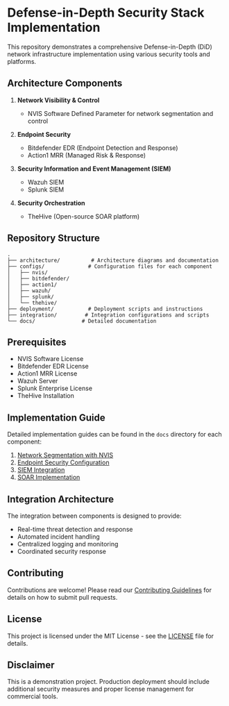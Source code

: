# Defense-in-Depth Security Stack Implementation

This repository demonstrates a comprehensive Defense-in-Depth (DiD) network infrastructure implementation using various security tools and platforms.

## Architecture Components

1. **Network Visibility & Control**
   - NVIS Software Defined Parameter for network segmentation and control

2. **Endpoint Security**
   - Bitdefender EDR (Endpoint Detection and Response)
   - Action1 MRR (Managed Risk & Response)

3. **Security Information and Event Management (SIEM)**
   - Wazuh SIEM
   - Splunk SIEM

4. **Security Orchestration**
   - TheHive (Open-source SOAR platform)

## Repository Structure

```
.
├── architecture/          # Architecture diagrams and documentation
├── configs/              # Configuration files for each component
│   ├── nvis/
│   ├── bitdefender/
│   ├── action1/
│   ├── wazuh/
│   ├── splunk/
│   └── thehive/
├── deployment/           # Deployment scripts and instructions
├── integration/         # Integration configurations and scripts
└── docs/               # Detailed documentation
```

## Prerequisites

- NVIS Software License
- Bitdefender EDR License
- Action1 MRR License
- Wazuh Server
- Splunk Enterprise License
- TheHive Installation

## Implementation Guide

Detailed implementation guides can be found in the `docs` directory for each component:

1. [Network Segmentation with NVIS](docs/nvis-setup.md)
2. [Endpoint Security Configuration](docs/endpoint-security.md)
3. [SIEM Integration](docs/siem-integration.md)
4. [SOAR Implementation](docs/soar-setup.md)

## Integration Architecture

The integration between components is designed to provide:
- Real-time threat detection and response
- Automated incident handling
- Centralized logging and monitoring
- Coordinated security response

## Contributing

Contributions are welcome! Please read our [Contributing Guidelines](CONTRIBUTING.md) for details on how to submit pull requests.

## License

This project is licensed under the MIT License - see the [LICENSE](LICENSE) file for details.

## Disclaimer

This is a demonstration project. Production deployment should include additional security measures and proper license management for commercial tools.

